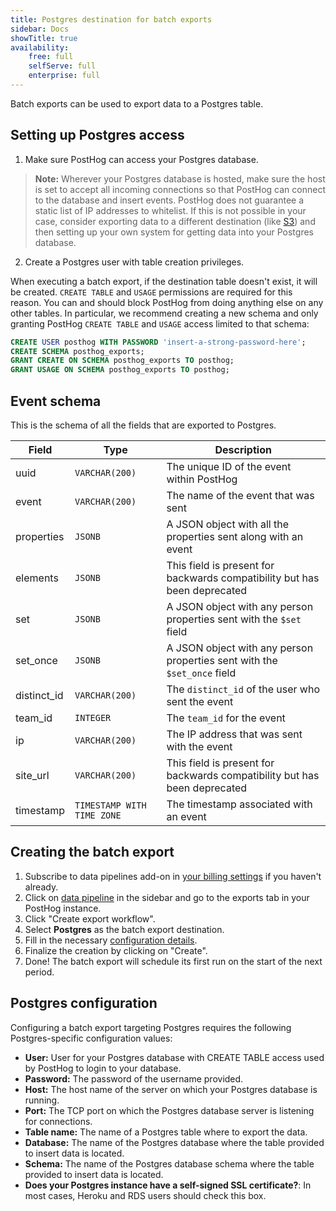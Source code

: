 ```yaml
---
title: Postgres destination for batch exports
sidebar: Docs
showTitle: true
availability:
    free: full
    selfServe: full
    enterprise: full
---
```


Batch exports can be used to export data to a Postgres table.

## Setting up Postgres access

1. Make sure PostHog can access your Postgres database.

> **Note:** Wherever your Postgres database is hosted, make sure the host is set to accept all incoming connections so that PostHog can connect to the database and insert events. PostHog does not guarantee a static list of IP addresses to whitelist. If this is not possible in your case, consider exporting data to a different destination (like [S3](./s3.md)) and then setting up your own system for getting data into your Postgres database.

2. Create a Postgres user with table creation privileges.

When executing a batch export, if the destination table doesn't exist, it will be created. `CREATE TABLE` and `USAGE` permissions are required for this reason. You can and should block PostHog from doing anything else on any other tables. In particular, we recommend creating a new schema and only granting PostHog `CREATE TABLE` and `USAGE` access limited to that schema:

```sql
CREATE USER posthog WITH PASSWORD 'insert-a-strong-password-here';
CREATE SCHEMA posthog_exports;
GRANT CREATE ON SCHEMA posthog_exports TO posthog;
GRANT USAGE ON SCHEMA posthog_exports TO posthog;
```

## Event schema

This is the schema of all the fields that are exported to Postgres.

| Field       | Type           | Description                                                               |
|-------------|----------------|---------------------------------------------------------------------------|
| uuid        | `VARCHAR(200)` | The unique ID of the event within PostHog                                 |
| event       | `VARCHAR(200)` | The name of the event that was sent                                       |
| properties  | `JSONB`        | A JSON object with all the properties sent along with an event            |
| elements    | `JSONB`        | This field is present for backwards compatibility but has been deprecated |
| set         | `JSONB`        | A JSON object with any person properties sent with the `$set` field       |
| set_once    | `JSONB`        | A JSON object with any person properties sent with the `$set_once` field  |
| distinct_id | `VARCHAR(200)` | The `distinct_id` of the user who sent the event                          |
| team_id     | `INTEGER`      | The `team_id` for the event                                               |
| ip          | `VARCHAR(200)` | The IP address that was sent with the event                               |
| site_url    | `VARCHAR(200)` | This field is present for backwards compatibility but has been deprecated |
| timestamp   | `TIMESTAMP WITH TIME ZONE`    | The timestamp associated with an event                                    |

## Creating the batch export

1. Subscribe to data pipelines add-on in [your billing settings](https://us.posthog.com/organization/billing) if you haven't already.
2. Click on [data pipeline](https://us.posthog.com/apps) in the sidebar and go to the exports tab in your PostHog instance.
3. Click "Create export workflow".
4. Select **Postgres** as the batch export destination.
5. Fill in the necessary [configuration details](#postgres-configuration).
6. Finalize the creation by clicking on "Create".
7. Done! The batch export will schedule its first run on the start of the next period.

## Postgres configuration

Configuring a batch export targeting Postgres requires the following Postgres-specific configuration values:
* **User:** User for your Postgres database with CREATE TABLE access used by PostHog to login to your database.
* **Password:** The password of the username provided.
* **Host:** The host name of the server on which your Postgres database is running.
* **Port:** The TCP port on which the Postgres database server is listening for connections.
* **Table name:** The name of a Postgres table where to export the data.
* **Database:** The name of the Postgres database where the table provided to insert data is located.
* **Schema:** The name of the Postgres database schema where the table provided to insert data is located.
* **Does your Postgres instance have a self-signed SSL certificate?**: In most cases, Heroku and RDS users should check this box.
